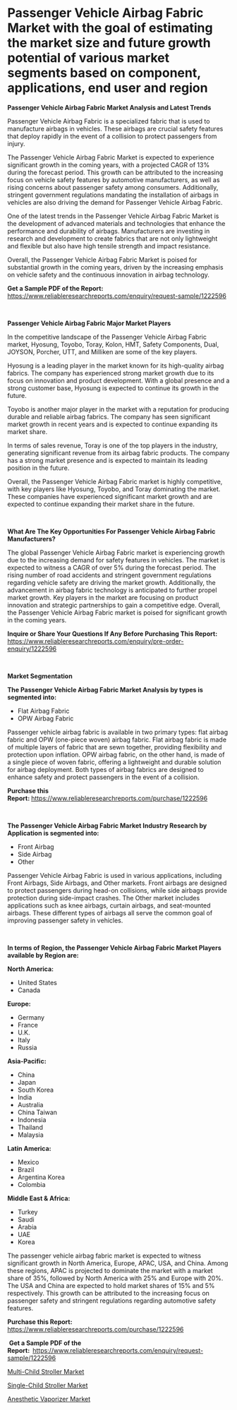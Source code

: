 <p><h1>Passenger Vehicle Airbag Fabric Market with the goal of estimating the market size and future growth potential of various market segments based on component, applications, end user and region</h1></p><p><strong>Passenger Vehicle Airbag Fabric Market Analysis and Latest Trends</strong></p>
<p><p>Passenger Vehicle Airbag Fabric is a specialized fabric that is used to manufacture airbags in vehicles. These airbags are crucial safety features that deploy rapidly in the event of a collision to protect passengers from injury.</p><p>The Passenger Vehicle Airbag Fabric Market is expected to experience significant growth in the coming years, with a projected CAGR of 13% during the forecast period. This growth can be attributed to the increasing focus on vehicle safety features by automotive manufacturers, as well as rising concerns about passenger safety among consumers. Additionally, stringent government regulations mandating the installation of airbags in vehicles are also driving the demand for Passenger Vehicle Airbag Fabric.</p><p>One of the latest trends in the Passenger Vehicle Airbag Fabric Market is the development of advanced materials and technologies that enhance the performance and durability of airbags. Manufacturers are investing in research and development to create fabrics that are not only lightweight and flexible but also have high tensile strength and impact resistance.</p><p>Overall, the Passenger Vehicle Airbag Fabric Market is poised for substantial growth in the coming years, driven by the increasing emphasis on vehicle safety and the continuous innovation in airbag technology.</p></p>
<p><strong>Get a Sample PDF of the Report:&nbsp;</strong> <a href="https://www.reliableresearchreports.com/enquiry/request-sample/1222596">https://www.reliableresearchreports.com/enquiry/request-sample/1222596</a></p>
<p>&nbsp;</p>
<p><strong>Passenger Vehicle Airbag Fabric Major Market Players</strong></p>
<p><p>In the competitive landscape of the Passenger Vehicle Airbag Fabric market, Hyosung, Toyobo, Toray, Kolon, HMT, Safety Components, Dual, JOYSON, Porcher, UTT, and Milliken are some of the key players. </p><p>Hyosung is a leading player in the market known for its high-quality airbag fabrics. The company has experienced strong market growth due to its focus on innovation and product development. With a global presence and a strong customer base, Hyosung is expected to continue its growth in the future. </p><p>Toyobo is another major player in the market with a reputation for producing durable and reliable airbag fabrics. The company has seen significant market growth in recent years and is expected to continue expanding its market share.</p><p>In terms of sales revenue, Toray is one of the top players in the industry, generating significant revenue from its airbag fabric products. The company has a strong market presence and is expected to maintain its leading position in the future.</p><p>Overall, the Passenger Vehicle Airbag Fabric market is highly competitive, with key players like Hyosung, Toyobo, and Toray dominating the market. These companies have experienced significant market growth and are expected to continue expanding their market share in the future.</p></p>
<p>&nbsp;</p>
<p><strong>What Are The Key Opportunities For Passenger Vehicle Airbag Fabric Manufacturers?</strong></p>
<p><p>The global Passenger Vehicle Airbag Fabric market is experiencing growth due to the increasing demand for safety features in vehicles. The market is expected to witness a CAGR of over 5% during the forecast period. The rising number of road accidents and stringent government regulations regarding vehicle safety are driving the market growth. Additionally, the advancement in airbag fabric technology is anticipated to further propel market growth. Key players in the market are focusing on product innovation and strategic partnerships to gain a competitive edge. Overall, the Passenger Vehicle Airbag Fabric market is poised for significant growth in the coming years.</p></p>
<p><strong>Inquire or Share Your Questions If Any Before Purchasing This Report:</strong> <a href="https://www.reliableresearchreports.com/enquiry/pre-order-enquiry/1222596">https://www.reliableresearchreports.com/enquiry/pre-order-enquiry/1222596</a></p>
<p>&nbsp;</p>
<p><strong>Market Segmentation</strong></p>
<p><strong>The Passenger Vehicle Airbag Fabric Market Analysis by types is segmented into:</strong></p>
<p><ul><li>Flat Airbag Fabric</li><li>OPW Airbag Fabric</li></ul></p>
<p><p>Passenger vehicle airbag fabric is available in two primary types: flat airbag fabric and OPW (one-piece woven) airbag fabric. Flat airbag fabric is made of multiple layers of fabric that are sewn together, providing flexibility and protection upon inflation. OPW airbag fabric, on the other hand, is made of a single piece of woven fabric, offering a lightweight and durable solution for airbag deployment. Both types of airbag fabrics are designed to enhance safety and protect passengers in the event of a collision.</p></p>
<p><strong>Purchase this Report:&nbsp;</strong><a href="https://www.reliableresearchreports.com/purchase/1222596">https://www.reliableresearchreports.com/purchase/1222596</a></p>
<p>&nbsp;</p>
<p><strong>The Passenger Vehicle Airbag Fabric Market Industry Research by Application is segmented into:</strong></p>
<p><ul><li>Front Airbag</li><li>Side Airbag</li><li>Other</li></ul></p>
<p><p>Passenger Vehicle Airbag Fabric is used in various applications, including Front Airbags, Side Airbags, and Other markets. Front airbags are designed to protect passengers during head-on collisions, while side airbags provide protection during side-impact crashes. The Other market includes applications such as knee airbags, curtain airbags, and seat-mounted airbags. These different types of airbags all serve the common goal of improving passenger safety in vehicles.</p></p>
<p>&nbsp;</p>
<p><strong>In terms of Region, the Passenger Vehicle Airbag Fabric Market Players available by Region are:</strong></p>
<p>
    <p> <strong> North America: </strong>
        <ul>
            <li>United States</li>
            <li>Canada</li>
        </ul>
        </p> 
    <p> <strong> Europe: </strong>
        <ul>
            <li>Germany</li>
            <li>France</li>
            <li>U.K.</li>
            <li>Italy</li>
            <li>Russia</li>
        </ul>
        </p> 
    <p> <strong> Asia-Pacific: </strong>
        <ul>
            <li>China</li>
            <li>Japan</li>
            <li>South Korea</li>
            <li>India</li>
            <li>Australia</li>
            <li>China Taiwan</li>
            <li>Indonesia</li>
            <li>Thailand</li>
            <li>Malaysia</li>
        </ul>
        </p> 
    <p> <strong> Latin America: </strong>
        <ul>
            <li>Mexico</li>
            <li>Brazil</li>
            <li>Argentina Korea</li>
            <li>Colombia</li>
        </ul>
        </p> 
    <p> <strong> Middle East & Africa: </strong>
        <ul>
            <li>Turkey</li>
            <li>Saudi</li>
            <li>Arabia</li>
            <li>UAE</li>
            <li>Korea</li>
        </ul>
    </p>
    </p>
<p><p>The passenger vehicle airbag fabric market is expected to witness significant growth in North America, Europe, APAC, USA, and China. Among these regions, APAC is projected to dominate the market with a market share of 35%, followed by North America with 25% and Europe with 20%. The USA and China are expected to hold market shares of 15% and 5% respectively. This growth can be attributed to the increasing focus on passenger safety and stringent regulations regarding automotive safety features.</p></p>
<p><strong>Purchase this Report: </strong><a href="https://www.reliableresearchreports.com/purchase/1222596">https://www.reliableresearchreports.com/purchase/1222596</a></p>
<p>&nbsp;<strong>Get a Sample PDF of the Report:&nbsp;&nbsp;</strong><a href="https://www.reliableresearchreports.com/enquiry/request-sample/1222596">https://www.reliableresearchreports.com/enquiry/request-sample/1222596</a></p>
<p><strong></strong></p>
<p><p><a href="https://view.publitas.com/reportprime-1/multi-child-stroller-market-research-report-unlocks-analysis-on-the-market-financial-status-market-size-and-market-revenue-upto-2030/">Multi-Child Stroller Market</a></p><p><a href="https://view.publitas.com/reportprime-1/single-child-stroller-market-size-2023-2030-global-industrial-analysis-key-geographical-regions-market-share-top-key-players-product-types-and-forecast-research-report/">Single-Child Stroller Market</a></p><p><a href="https://view.publitas.com/reportprime-1/anesthetic-vaporizer-market-size-growth-outlook-from-2023-to-2030-projecting-at-markets-trends-analysis-by-application-regional-outlook-and-revenue/">Anesthetic Vaporizer Market</a></p></p>